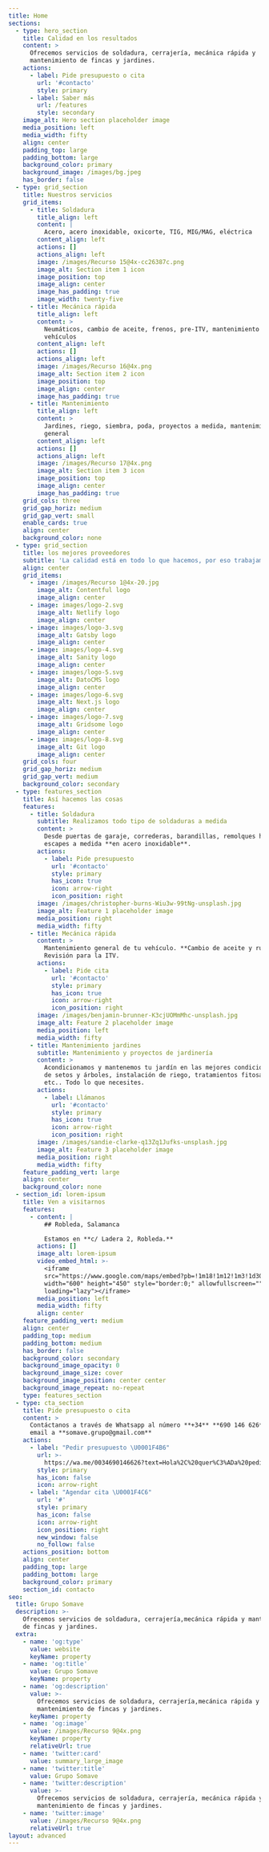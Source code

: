 ```yaml
---
title: Home
sections:
  - type: hero_section
    title: Calidad en los resultados
    content: >
      Ofrecemos servicios de soldadura, cerrajería, mecánica rápida y
      mantenimiento de fincas y jardines.
    actions:
      - label: Pide presupuesto o cita
        url: '#contacto'
        style: primary
      - label: Saber más
        url: /features
        style: secondary
    image_alt: Hero section placeholder image
    media_position: left
    media_width: fifty
    align: center
    padding_top: large
    padding_bottom: large
    background_color: primary
    background_image: /images/bg.jpeg
    has_border: false
  - type: grid_section
    title: Nuestros servicios
    grid_items:
      - title: Soldadura
        title_align: left
        content: |
          Acero, acero inoxidable, oxicorte, TIG, MIG/MAG, eléctrica
        content_align: left
        actions: []
        actions_align: left
        image: /images/Recurso 15@4x-cc26387c.png
        image_alt: Section item 1 icon
        image_position: top
        image_align: center
        image_has_padding: true
        image_width: twenty-five
      - title: Mecánica rápida
        title_align: left
        content: >
          Neumáticos, cambio de aceite, frenos, pre-ITV, mantenimiento de
          vehículos
        content_align: left
        actions: []
        actions_align: left
        image: /images/Recurso 16@4x.png
        image_alt: Section item 2 icon
        image_position: top
        image_align: center
        image_has_padding: true
      - title: Mantenimiento
        title_align: left
        content: >
          Jardines, riego, siembra, poda, proyectos a medida, mantenimiento
          general
        content_align: left
        actions: []
        actions_align: left
        image: /images/Recurso 17@4x.png
        image_alt: Section item 3 icon
        image_position: top
        image_align: center
        image_has_padding: true
    grid_cols: three
    grid_gap_horiz: medium
    grid_gap_vert: small
    enable_cards: true
    align: center
    background_color: none
  - type: grid_section
    title: los mejores proveedores
    subtitle: 'La calidad está en todo lo que hacemos, por eso trabajamos con'
    align: center
    grid_items:
      - image: /images/Recurso 1@4x-20.jpg
        image_alt: Contentful logo
        image_align: center
      - image: images/logo-2.svg
        image_alt: Netlify logo
        image_align: center
      - image: images/logo-3.svg
        image_alt: Gatsby logo
        image_align: center
      - image: images/logo-4.svg
        image_alt: Sanity logo
        image_align: center
      - image: images/logo-5.svg
        image_alt: DatoCMS logo
        image_align: center
      - image: images/logo-6.svg
        image_alt: Next.js logo
        image_align: center
      - image: images/logo-7.svg
        image_alt: Gridsome logo
        image_align: center
      - image: images/logo-8.svg
        image_alt: Git logo
        image_align: center
    grid_cols: four
    grid_gap_horiz: medium
    grid_gap_vert: medium
    background_color: secondary
  - type: features_section
    title: Así hacemos las cosas
    features:
      - title: Soldadura
        subtitle: Realizamos todo tipo de soldaduras a medida
        content: >
          Desde puertas de garaje, correderas, barandillas, remolques hasta
          escapes a medida **en acero inoxidable**.
        actions:
          - label: Pide presupuesto
            url: '#contacto'
            style: primary
            has_icon: true
            icon: arrow-right
            icon_position: right
        image: /images/christopher-burns-Wiu3w-99tNg-unsplash.jpg
        image_alt: Feature 1 placeholder image
        media_position: right
        media_width: fifty
      - title: Mecánica rápida
        content: >
          Mantenimiento general de tu vehículo. **Cambio de aceite y ruedas**.
          Revisión para la ITV.
        actions:
          - label: Pide cita
            url: '#contacto'
            style: primary
            has_icon: true
            icon: arrow-right
            icon_position: right
        image: /images/benjamin-brunner-K3cjUOMmMhc-unsplash.jpg
        image_alt: Feature 2 placeholder image
        media_position: left
        media_width: fifty
      - title: Mantenimiento jardines
        subtitle: Mantenimiento y proyectos de jardinería
        content: >
          Acondicionamos y mantenemos tu jardín en las mejores condiciones. Poda
          de setos y árboles, instalación de riego, tratamientos fitosanitarios,
          etc.. Todo lo que necesites.
        actions:
          - label: Llámanos
            url: '#contacto'
            style: primary
            has_icon: true
            icon: arrow-right
            icon_position: right
        image: /images/sandie-clarke-q13Zq1Jufks-unsplash.jpg
        image_alt: Feature 3 placeholder image
        media_position: right
        media_width: fifty
    feature_padding_vert: large
    align: center
    background_color: none
  - section_id: lorem-ipsum
    title: Ven a visitarnos
    features:
      - content: |
          ## Robleda, Salamanca

          Estamos en **c/ Ladera 2, Robleda.**
        actions: []
        image_alt: lorem-ipsum
        video_embed_html: >-
          <iframe
          src="https://www.google.com/maps/embed?pb=!1m18!1m12!1m3!1d3039.148377367047!2d-6.605455484711657!3d40.383403979368964!2m3!1f0!2f0!3f0!3m2!1i1024!2i768!4f13.1!3m3!1m2!1s0xd3dcdc0e51ca801%3A0xcb994f57da2a504a!2sC.%20Ladera%2C%202%2C%2037521%20Robleda%2C%20Salamanca!5e0!3m2!1sen!2ses!4v1633362943101!5m2!1sen!2ses"
          width="600" height="450" style="border:0;" allowfullscreen=""
          loading="lazy"></iframe>
        media_position: left
        media_width: fifty
        align: center
    feature_padding_vert: medium
    align: center
    padding_top: medium
    padding_bottom: medium
    has_border: false
    background_color: secondary
    background_image_opacity: 0
    background_image_size: cover
    background_image_position: center center
    background_image_repeat: no-repeat
    type: features_section
  - type: cta_section
    title: Pide presupuesto o cita
    content: >
      Contáctanos a través de Whatsapp al número **+34** **690 146 626** o vía
      email a **somave.grupo@gmail.com**
    actions:
      - label: "Pedir presupuesto \U0001F4B6"
        url: >-
          https://wa.me/0034690146626?text=Hola%2C%20quer%C3%ADa%20pediros%20presupuesto%2C%20%C2%BFpod%C3%A9is%20poneros%20en%20contacto%20conmigo%3F
        style: primary
        has_icon: false
        icon: arrow-right
      - label: "Agendar cita \U0001F4C6"
        url: '#'
        style: primary
        has_icon: false
        icon: arrow-right
        icon_position: right
        new_window: false
        no_follow: false
    actions_position: bottom
    align: center
    padding_top: large
    padding_bottom: large
    background_color: primary
    section_id: contacto
seo:
  title: Grupo Somave
  description: >-
    Ofrecemos servicios de soldadura, cerrajería,mecánica rápida y mantenimiento
    de fincas y jardines.
  extra:
    - name: 'og:type'
      value: website
      keyName: property
    - name: 'og:title'
      value: Grupo Somave
      keyName: property
    - name: 'og:description'
      value: >-
        Ofrecemos servicios de soldadura, cerrajería,mecánica rápida y
        mantenimiento de fincas y jardines.
      keyName: property
    - name: 'og:image'
      value: /images/Recurso 9@4x.png
      keyName: property
      relativeUrl: true
    - name: 'twitter:card'
      value: summary_large_image
    - name: 'twitter:title'
      value: Grupo Somave
    - name: 'twitter:description'
      value: >-
        Ofrecemos servicios de soldadura, cerrajería, mecánica rápida y
        mantenimiento de fincas y jardines.
    - name: 'twitter:image'
      value: /images/Recurso 9@4x.png
      relativeUrl: true
layout: advanced
---
```

